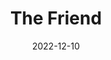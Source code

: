 ---
title: The Friend
fulltitle: The Friend
date: 2022-12-10
tags:
- 2022

characters:
- tzipora
categories:
- clothing & uniforms
keywords:
- 2022
url: /stories/friend/
toc: false
rgb: 115, 182, 113
image: /images/sketches/2.jpg
reddit: null
print: null
video: null
caption: Trying to figure out what’s going on inside that head of hers.
---